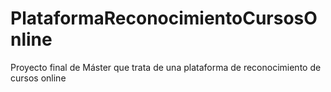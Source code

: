 # PlataformaReconocimientoCursosOnline
Proyecto final de Máster que trata de una plataforma de reconocimiento de cursos online
